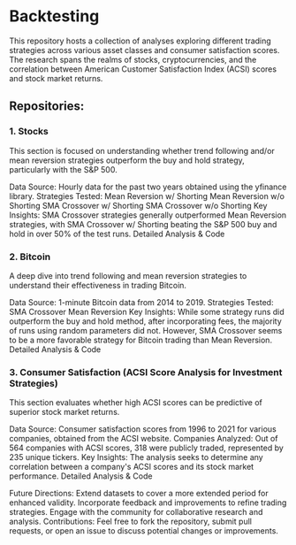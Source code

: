# Backtesting 
This repository hosts a collection of analyses exploring different trading strategies across various asset classes and consumer satisfaction scores. The research spans the realms of stocks, cryptocurrencies, and the correlation between American Customer Satisfaction Index (ACSI) scores and stock market returns.

## Repositories:
### 1. Stocks
This section is focused on understanding whether trend following and/or mean reversion strategies outperform the buy and hold strategy, particularly with the S&P 500.

Data Source: Hourly data for the past two years obtained using the yfinance library.
Strategies Tested:
Mean Reversion w/ Shorting
Mean Reversion w/o Shorting
SMA Crossover w/ Shorting
SMA Crossover w/o Shorting
Key Insights: SMA Crossover strategies generally outperformed Mean Reversion strategies, with SMA Crossover w/ Shorting beating the S&P 500 buy and hold in over 50% of the test runs.
Detailed Analysis & Code

### 2. Bitcoin
A deep dive into trend following and mean reversion strategies to understand their effectiveness in trading Bitcoin.

Data Source: 1-minute Bitcoin data from 2014 to 2019.
Strategies Tested:
SMA Crossover
Mean Reversion
Key Insights: While some strategy runs did outperform the buy and hold method, after incorporating fees, the majority of runs using random parameters did not. However, SMA Crossover seems to be a more favorable strategy for Bitcoin trading than Mean Reversion.
Detailed Analysis & Code

### 3. Consumer Satisfaction (ACSI Score Analysis for Investment Strategies)
This section evaluates whether high ACSI scores can be predictive of superior stock market returns.

Data Source: Consumer satisfaction scores from 1996 to 2021 for various companies, obtained from the ACSI website.
Companies Analyzed: Out of 564 companies with ACSI scores, 318 were publicly traded, represented by 235 unique tickers.
Key Insights: The analysis seeks to determine any correlation between a company's ACSI scores and its stock market performance.
Detailed Analysis & Code

Future Directions:
Extend datasets to cover a more extended period for enhanced validity.
Incorporate feedback and improvements to refine trading strategies.
Engage with the community for collaborative research and analysis.
Contributions:
Feel free to fork the repository, submit pull requests, or open an issue to discuss potential changes or improvements.
